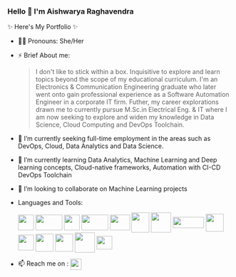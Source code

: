 ### Hello 👋  I'm Aishwarya Raghavendra

✨ Here's My Portfolio ✨ 

- 🙋‍♀ Pronouns: She/Her
- ⚡ Brief About me: 
  > I don't like to stick within a box. 
  > Inquisitive to explore and learn topics beyond the scope of my educational curriculum. 
  > I'm an Electronics & Communication Engineering graduate who later went onto gain professional experience as a Software Automation Engineer in a corporate IT firm.
  > Futher, my career explorations drawn me to currently pursue M.Sc.in Electrical Eng. & IT where I am now seeking to explore and widen my knowledge in Data Science, Cloud Computing and DevOps Toolchain.
- 🔭 I’m currently seeking full-time employment in the areas such as DevOps, Cloud, Data Analytics and Data Science.
- 🌱 I’m currently learning Data Analytics, Machine Learning and Deep learning concepts, Cloud-native frameworks, Automation with CI-CD DevOps Toolchain
- 👯 I’m looking to collaborate on Machine Learning projects
- Languages and Tools: <br/>

    <code><img align = "center" src = "https://user-images.githubusercontent.com/45971902/176151844-2d863bd2-ff5c-40c6-a0b4-e14f13b2c834.png" width="35" height="35"/></code>
    <code><img align = "center" src = "https://user-images.githubusercontent.com/45971902/176152323-2cc30746-af10-4ad1-90ac-9f668affd90d.png" width="60" height="35"/></code> 
    <code><img align = "center" src = "https://user-images.githubusercontent.com/45971902/176152064-c9d3be0c-3120-4339-9a16-0e8c71f5aa0b.png" width="35" height="35"/></code> 
    <code><img align = "center" src ="https://user-images.githubusercontent.com/45971902/176154838-a86bc597-3b22-4065-b262-e6df1419223b.png" width="60" height="35"/></code> 
    <code><img align = "center" src ="https://user-images.githubusercontent.com/45971902/176155105-6f76de32-8536-46e7-a090-76b84df61173.png" width="45" height="35"/></code> 
    <code><img align = "center" src ="https://user-images.githubusercontent.com/45971902/176155399-1ae97ff7-c0fc-40bb-b0ac-1eab7c2edb62.png" width="40" height="45"/></code> 
    <code><img align = "center" src ="https://user-images.githubusercontent.com/45971902/176155893-7a9ac75a-8c90-40a1-ac5f-7911739c629f.png" width="45" height="45"/></code>
    <code><img align = "center" src ="https://user-images.githubusercontent.com/45971902/176159702-a6e1ed1d-691c-4bd4-b166-83fb5fa823b8.png" width="70" height="25"/></code>
    <code><img align = "center" src ="https://user-images.githubusercontent.com/45971902/176160003-ff5d0fc4-0f53-48d2-859e-bcdaeebe0208.png" width="40" height="40"/></code>
    <code><img align = "center" src ="https://user-images.githubusercontent.com/45971902/176227304-72802313-f5d2-4c88-879a-c63d0cec20dc.png" width="35" height="35"/></code>
    <code><img align = "center" src ="https://user-images.githubusercontent.com/45971902/176162505-bb6e90b3-0c44-477a-96ad-8e325bb27f57.png" width="40" height="40"/></code>
    <code><img align = "center" src ="https://user-images.githubusercontent.com/45971902/176165017-d6af228c-e4ec-4499-bb91-7164d124edc8.png" width="40" height="40"/></code> 
    <code><img align = "center" src ="https://user-images.githubusercontent.com/45971902/176164461-90bdae50-08ce-4992-9735-d22a9c6482b1.png" width="45" height="45"/></code>
    <code><img align = "center" src ="https://user-images.githubusercontent.com/45971902/176164596-dd653e20-6f08-481f-a524-47a469103459.png" width="35" height="30"/></code>
   
- 📫 Reach me on : <a href = "https://www.linkedin.com/in/aishwarya-raghavendra/"> <img align = "center" src= "https://user-images.githubusercontent.com/45971902/176130919-6cfaccba-3593-4345-9751-88fe679bbf10.png" width="25" height="25"/>


<!-- - 🤔 I’m looking for help with ... 
    <code><img align = "center" src ="https://user-images.githubusercontent.com/45971902/176156341-02cc1803-09e9-43c2-b0d7-fd885b0a551c.png" width="45" height="30"/></code>
    <code><img align = "center" src ="https://user-images.githubusercontent.com/45971902/176156607-ee74c8e7-f329-481a-b9aa-bdd030c09ad1.png" width="40" height="30"/></code>
-->    
